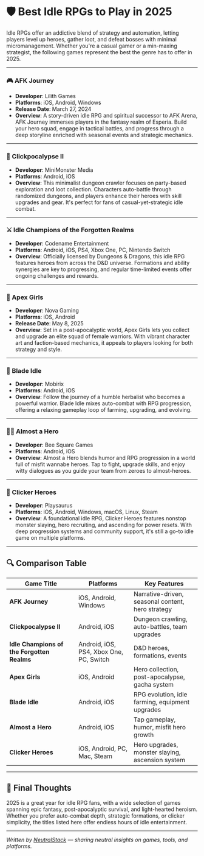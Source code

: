 # 🛡️ Best Idle RPGs to Play in 2025

Idle RPGs offer an addictive blend of strategy and automation, letting players level up heroes, gather loot, and defeat bosses with minimal micromanagement. Whether you're a casual gamer or a min-maxing strategist, the following games represent the best the genre has to offer in 2025.

---

### 🎮 AFK Journey

- **Developer**: Lilith Games  
- **Platforms**: iOS, Android, Windows  
- **Release Date**: March 27, 2024  
- **Overview**: A story-driven idle RPG and spiritual successor to AFK Arena, AFK Journey immerses players in the fantasy realm of Esperia. Build your hero squad, engage in tactical battles, and progress through a deep storyline enriched with seasonal events and strategic mechanics.  

---

### 🧙 Clickpocalypse II

- **Developer**: MiniMonster Media  
- **Platforms**: Android, iOS  
- **Overview**: This minimalist dungeon crawler focuses on party-based exploration and loot collection. Characters auto-battle through randomized dungeons, and players enhance their heroes with skill upgrades and gear. It's perfect for fans of casual-yet-strategic idle combat.

---

### ⚔️ Idle Champions of the Forgotten Realms

- **Developer**: Codename Entertainment  
- **Platforms**: Android, iOS, PS4, Xbox One, PC, Nintendo Switch  
- **Overview**: Officially licensed by Dungeons & Dragons, this idle RPG features heroes from across the D&D universe. Formations and ability synergies are key to progressing, and regular time-limited events offer ongoing challenges and rewards.

---

### 🐉 Apex Girls

- **Developer**: Nova Gaming  
- **Platforms**: iOS, Android
- **Release Date**: May 8, 2025  
- **Overview**: Set in a post-apocalyptic world, Apex Girls lets you collect and upgrade an elite squad of female warriors. With vibrant character art and faction-based mechanics, it appeals to players looking for both strategy and style.

---

### 🧝 Blade Idle

- **Developer**: Mobirix  
- **Platforms**: Android, iOS  
- **Overview**: Follow the journey of a humble herbalist who becomes a powerful warrior. Blade Idle mixes auto-combat with RPG progression, offering a relaxing gameplay loop of farming, upgrading, and evolving.

---

### 🧙‍♂️ Almost a Hero

- **Developer**: Bee Square Games  
- **Platforms**: Android, iOS  
- **Overview**: Almost a Hero blends humor and RPG progression in a world full of misfit wannabe heroes. Tap to fight, upgrade skills, and enjoy witty dialogues as you guide your team from zeroes to almost-heroes.

---

### 🏹 Clicker Heroes

- **Developer**: Playsaurus  
- **Platforms**: iOS, Android, Windows, macOS, Linux, Steam  
- **Overview**: A foundational idle RPG, Clicker Heroes features nonstop monster slaying, hero recruiting, and ascending for power resets. With deep progression systems and community support, it's still a go-to idle game on multiple platforms.

---

## 🔍 Comparison Table

| Game Title                         | Platforms                        | Key Features                                      |
|------------------------------------|----------------------------------|---------------------------------------------------|
| **AFK Journey**                    | iOS, Android, Windows            | Narrative-driven, seasonal content, hero strategy |
| **Clickpocalypse II**              | Android, iOS                     | Dungeon crawling, auto-battles, team upgrades     |
| **Idle Champions of the Forgotten Realms** | Android, iOS, PS4, Xbox One, PC, Switch | D&D heroes, formations, events                   |
| **Apex Girls**                     | iOS, Android            | Hero collection, post-apocalypse, gacha system   |
| **Blade Idle**                     | Android, iOS                     | RPG evolution, idle farming, equipment upgrades   |
| **Almost a Hero**                  | Android, iOS                     | Tap gameplay, humor, misfit hero growth          |
| **Clicker Heroes**                 | iOS, Android, PC, Mac, Steam     | Hero upgrades, monster slaying, ascension system |

---

## 🎯 Final Thoughts

2025 is a great year for idle RPG fans, with a wide selection of games spanning epic fantasy, post-apocalyptic survival, and light-hearted heroism. Whether you prefer auto-combat depth, strategic formations, or clicker simplicity, the titles listed here offer endless hours of idle entertainment.

---

*Written by [NeutralStack](https://github.com/neutralstack) — sharing neutral insights on games, tools, and platforms.*
